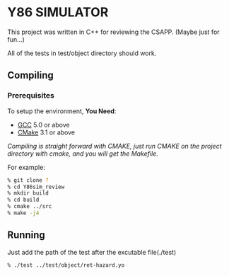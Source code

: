 # Y86 SIMULATOR

This project was written in C++ for reviewing the CSAPP. (Maybe just for fun...)  

All of the tests in test/object directory should work.

## Compiling

### Prerequisites

To setup the environment, **You Need**:

- [GCC](https://gcc.gnu.org/releases.html) 5.0 or above
- [CMake](https://cmake.org/download) 3.1 or above

*Compiling is straight forward with CMAKE, just run CMAKE on the project directory with cmake, and you will get the Makefile.*

For example:

```zsh
% git clone ?
% cd Y86sim_review
% mkdir build
% cd build
% cmake ../src
% make -j4
```

## Running

Just add the path of the test after the excutable file(./test)

```zsh
% ./test ../test/object/ret-hazard.yo
```